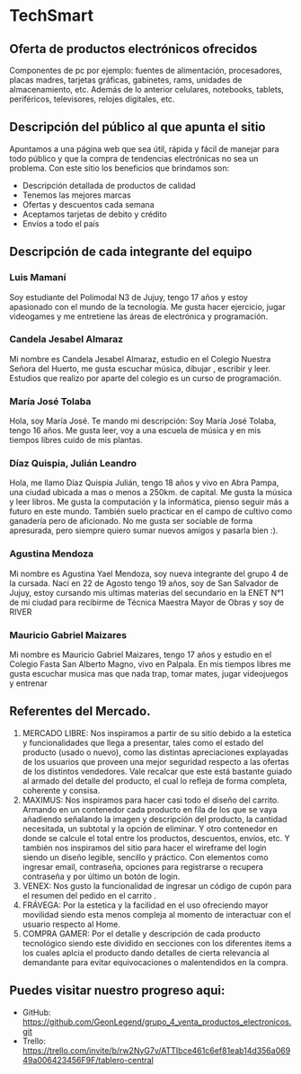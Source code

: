 # TechSmart
## Oferta de productos electrónicos ofrecidos
Componentes de pc por ejemplo: fuentes de alimentación, procesadores, placas madres, tarjetas gráficas,
gabinetes, rams, unidades de almacenamiento, etc.
Además de lo anterior celulares, notebooks, tablets, periféricos, televisores, relojes digitales, etc.

## Descripción del público al que apunta el sitio
Apuntamos a una página web que sea útil, rápida y fácil de manejar para todo público y que la compra de 
tendencias electrónicas no sea un problema. Con este sitio los beneficios que brindamos son: 
* Descripción detallada de productos de calidad
* Tenemos las mejores marcas
* Ofertas y descuentos cada semana
* Aceptamos tarjetas de debito y crédito
* Envíos a todo el país

## Descripción de cada integrante del equipo
### Luis Mamaní
Soy estudiante del Polimodal N3 de Jujuy, tengo 17 años y estoy apasionado con el mundo de la tecnología. Me gusta hacer ejercicio, jugar videogames y me entretiene las áreas de electrónica y programación.
### Candela Jesabel Almaraz
Mi nombre es Candela Jesabel Almaraz, estudio en el Colegio Nuestra Señora del Huerto, me gusta escuchar música, dibujar , escribir y leer. Estudios que realizo por aparte del colegio es un curso de programación.
### María José Tolaba
Hola, soy María José. Te mando mi descripción:
Soy María José Tolaba, tengo 16 años. Me gusta leer, voy a una escuela de música y en mis tiempos libres cuido de mis plantas.
### Díaz Quispia, Julián Leandro
Hola, me llamo Díaz Quispia Julián, tengo 18 años y vivo en Abra Pampa, una ciudad ubicada a mas o menos a 250km. de capital. Me gusta la música y leer libros. Me gusta la computación y la informática, pienso seguir más a futuro en este mundo. También suelo practicar en el campo de cultivo como ganadería pero de aficionado. No me gusta ser sociable de forma apresurada, pero siempre quiero sumar nuevos amigos y pasarla bien :).
### Agustina Mendoza
Mi nombre es Agustina Yael Mendoza, soy nueva integrante del grupo 4 de la cursada. Nací en 22 de Agosto tengo 19 años, soy de San Salvador de Jujuy, estoy cursando mis ultimas materias del secundario en la ENET N°1 de mi ciudad para recibirme de Técnica Maestra Mayor de Obras y soy de RIVER 

### Mauricio Gabriel Maizares
Mi nombre es Mauricio Gabriel Maizares, tengo 17 años y estudio en el Colegio Fasta San Alberto Magno, vivo en Palpala. En mis tiempos libres me gusta escuchar musica mas que nada trap, tomar mates, jugar videojuegos y entrenar 

## Referentes del Mercado.
1. MERCADO LIBRE: Nos inspiramos a partir de su sitio debido a la estetica y funcionalidades que llega a presentar, tales como el estado del producto (usado o nuevo), como las distintas apreciaciones explayadas de los usuarios que proveen una mejor seguridad respecto a las ofertas de los distintos vendedores. Vale recalcar que este está bastante guiado al armado del detalle del producto, el cual lo refleja de forma completa, coherente y consisa.
2. MAXIMUS: Nos inspiramos para hacer casi todo el diseño del carrito. Armando en un contenedor cada producto en fila de los que se vaya añadiendo señalando la imagen y descripción del producto, la cantidad necesitada, un subtotal y la opción de eliminar. Y otro contenedor en donde se calcule el total entre los productos, descuentos, envíos, etc. Y también nos inspiramos del sitio para hacer el wireframe del login siendo un diseño legible, sencillo y práctico. Con elementos como ingresar email, contraseña, opciones para registrarse o recupera contraseña y por último un botón de login.
3. VENEX: Nos gusto la funcionalidad de ingresar un código de cupón para el resumen del pedido en el carrito .
4. FRÁVEGA: Por la estetica y la facilidad en el uso ofreciendo mayor movilidad siendo esta menos compleja al momento de interactuar con el usuario respecto al Home.
5. COMPRA GAMER: Por el detalle y descripción de cada producto tecnológico siendo este dividido en secciones con los diferentes items a los cuales aplcia el producto dando detalles de cierta relevancia al demandante para evitar equivocaciones o malentendidos en la compra.
## Puedes visitar nuestro progreso aqui:
* GitHub: https://github.com/GeonLegend/grupo_4_venta_productos_electronicos.git
* Trello: https://trello.com/invite/b/rw2NyG7v/ATTIbce461c6ef81eab14d356a06949a006423456F9F/tablero-central